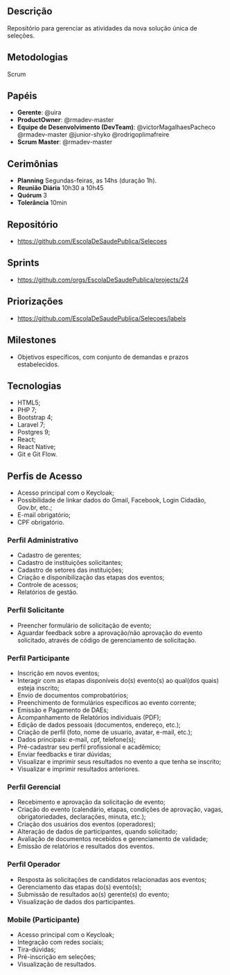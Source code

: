 ## Descrição
Repositório para gerenciar as atividades da nova solução única de seleções.

## Metodologias
Scrum

## Papéis
- **Gerente**: @uira
- **ProductOwner**: @rmadev-master
- **Equipe de Desenvolvimento (DevTeam)**: @victorMagalhaesPacheco @rmadev-master @junior-shyko @rodrigoplimafreire
- **Scrum Master**: @rmadev-master

## Cerimônias
- **Planning** Segundas-feiras, as 14hs (duração 1h).
- **Reunião Diária** 10h30 a 10h45
- **Quórum** 3
- **Tolerância** 10min

## Repositório
- https://github.com/EscolaDeSaudePublica/Selecoes

## Sprints
- https://github.com/orgs/EscolaDeSaudePublica/projects/24

## Priorizações
- https://github.com/EscolaDeSaudePublica/Selecoes/labels

## Milestones
- Objetivos específicos, com conjunto de demandas e prazos estabelecidos.

## Tecnologias
- HTML5;
- PHP 7;
- Bootstrap 4;
- Laravel 7;
- Postgres 9;
- React;
- React Native;
- Git e Git Flow.

## Perfis de Acesso
- Acesso principal com o Keycloak;
- Possibilidade de linkar dados do Gmail, Facebook, Login Cidadão, Gov.br, etc.;
- E-mail obrigatório;
- CPF obrigatório.

### Perfil Administrativo
- Cadastro de gerentes;
- Cadastro de instituições solicitantes;
- Cadastro de setores das instituições;
- Criação e disponibilização das etapas dos eventos;
- Controle de acessos;
- Relatórios de gestão.

### Perfil Solicitante
- Preencher formulário de solicitação de evento;
- Aguardar feedback sobre a aprovação/não aprovação do evento solicitado, através de código de gerenciamento de solicitação.

### Perfil Participante
- Inscrição em novos eventos;
- Interagir com as etapas disponíveis do(s) evento(s) ao qual(dos quais) esteja inscrito;
- Envio de documentos comprobatórios;
- Preenchimento de formulários específicos ao evento corrente;
- Emissão e Pagamento de DAEs;
- Acompanhamento de Relatórios individuais (PDF);
- Edição de dados pessoais (documentos, endereço, etc.);
- Criação de perfil (foto, nome de usuario, avatar, e-mail, etc.);
- Dados principais: e-mail, cpf, telefone(s);
- Pré-cadastrar seu perfil profissional e acadêmico;
- Enviar feedbacks e tirar dúvidas;
- Visualizar e imprimir seus resultados no evento a que tenha se inscrito;
- Visualizar e imprimir resultados anteriores. 

### Perfil Gerencial
- Recebimento e aprovação da solicitação de evento;
- Criação do evento (calendário, etapas, condições de aprovação, vagas, obrigatoriedades, declarações, minuta, etc.);
- Criação dos usuários dos eventos (operadores);
- Alteração de dados de participantes, quando solicitado;
- Avaliação de documentos recebidos e gerenciamento de validade;
- Emissão de relatórios e resultados dos eventos.

### Perfil Operador
- Resposta às solicitações de candidatos relacionadas aos eventos;
- Gerenciamento das etapas do(s) evento(s);
- Submissão de resultados ao(s) gerente(s) do evento;
- Visualização de dados dos participantes.

### Mobile (Participante)
- Acesso principal com o Keycloak;
- Integração com redes sociais;
- Tira-dúvidas;
- Pré-inscrição em seleções;
- Visualização de resultados.

